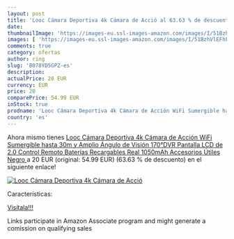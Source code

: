 ```yaml
---
layout: post
title: 'Looc Cámara Deportiva 4k Cámara de Acció al 63.63 % de descuento'
date: 
thumbnailImage: 'https://images-eu.ssl-images-amazon.com/images/I/51BzhVlEFhL._SL200_.jpg'
images: [ 'https://images-eu.ssl-images-amazon.com/images/I/51BzhVlEFhL._SL200_.jpg' ]
comments: true
category: ofertas
author: ring
slug: 'B078YD5GPZ-es'
description:
actualPrice: 20 EUR
currency: EUR
price: 20
comparePrice: 54.99 EUR
inStock: true
prodname: 'Looc Cámara Deportiva 4k Cámara de Acción WiFi Sumergible hasta 30m y Amplio Ángulo de Visión 170°DVR  Pantalla LCD de 2.0  Control Remoto  Baterías Recargables Real 1050mAh Accesorios Útiles  Negro '
country: 'es'
---
```


Ahora mismo tienes [Looc Cámara Deportiva 4k Cámara de Acción WiFi Sumergible hasta 30m y Amplio Ángulo de Visión 170°DVR  Pantalla LCD de 2.0  Control Remoto  Baterías Recargables Real 1050mAh Accesorios Útiles  Negro ](https://www.amazon.es/dp/B078YD5GPZ/?tag=tolees-21) a 20 EUR (original: 54.99 EUR) (63.63 %  de descuento) en el siguiente enlace!

[![Looc Cámara Deportiva 4k Cámara de Acció](https://images-eu.ssl-images-amazon.com/images/I/51BzhVlEFhL._SL200_.jpg)](https://www.amazon.es/dp/B078YD5GPZ/?tag=tolees-21)

Características:


[Visítala!!!](https://www.amazon.es/dp/B078YD5GPZ/?tag=tolees-21)

Links participate in Amazon Associate program and might generate a comission on qualifying sales
